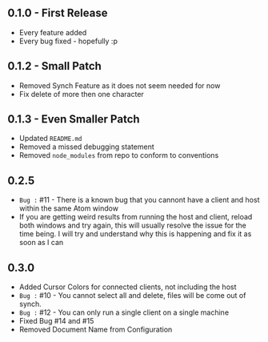 ## 0.1.0 - First Release
* Every feature added
* Every bug fixed - hopefully :p

## 0.1.2 - Small Patch
* Removed Synch Feature as it does not seem needed for now
* Fix delete of more then one character

## 0.1.3 - Even Smaller Patch
* Updated `README.md`
* Removed a missed debugging statement
* Removed `node_modules` from repo to conform to conventions

## 0.2.5
* `Bug :` #11 - There is a known bug that you cannont have a client and host within the same Atom window
* If you are getting weird results from running the host and client, reload both windows and try again, this will usually resolve the issue for the time being. I will try and understand why this is happening and fix it as soon as I can

## 0.3.0
* Added Cursor Colors for connected clients, not including the host
* `Bug :` #10 - You cannot select all and delete, files will be come out of synch.
* `Bug :` #12 - You can only run a single client on a single machine
* Fixed Bug #14 and #15
* Removed Document Name from Configuration
